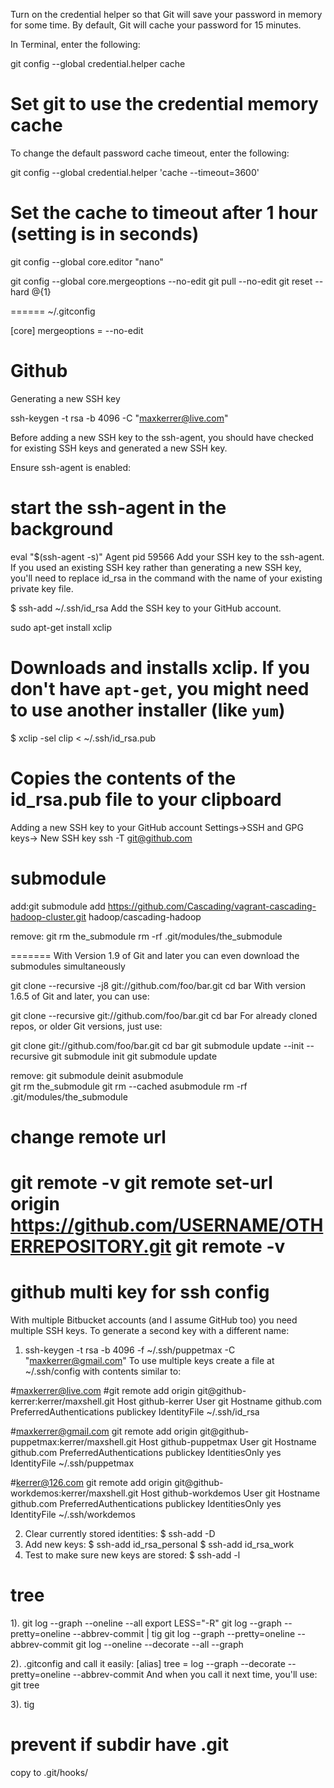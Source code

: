 Turn on the credential helper so that Git will save your password in memory for some time. By default, Git will cache your password for 15 minutes.

In Terminal, enter the following:

git config --global credential.helper cache
# Set git to use the credential memory cache
To change the default password cache timeout, enter the following:

git config --global credential.helper 'cache --timeout=3600'
# Set the cache to timeout after 1 hour (setting is in seconds)


git config --global core.editor "nano"

git config --global core.mergeoptions --no-edit
git pull --no-edit
git reset --hard @{1}

======
~/.gitconfig 

[core]
    mergeoptions = --no-edit


Github
========================================================================
Generating a new SSH key

ssh-keygen -t rsa -b 4096 -C "maxkerrer@live.com"

Before adding a new SSH key to the ssh-agent, you should have checked for existing SSH keys and generated a new SSH key.

Ensure ssh-agent is enabled:

# start the ssh-agent in the background
eval "$(ssh-agent -s)"
Agent pid 59566
Add your SSH key to the ssh-agent. If you used an existing SSH key rather than generating a new SSH key, you'll need to replace id_rsa in the command with the name of your existing private key file.

$ ssh-add ~/.ssh/id_rsa
Add the SSH key to your GitHub account.

sudo apt-get install xclip
# Downloads and installs xclip. If you don't have `apt-get`, you might need to use another installer (like `yum`)

$ xclip -sel clip < ~/.ssh/id_rsa.pub
# Copies the contents of the id_rsa.pub file to your clipboard

Adding a new SSH key to your GitHub account
Settings->SSH and GPG keys-> New SSH key
ssh -T git@github.com

submodule
========================================================================
add:git submodule add https://github.com/Cascading/vagrant-cascading-hadoop-cluster.git hadoop/cascading-hadoop
  
remove:
   git rm the_submodule
   rm -rf .git/modules/the_submodule




=======
With Version 1.9 of Git and later you can even download the submodules simultaneously

git clone --recursive -j8 git://github.com/foo/bar.git
cd bar
With version 1.6.5 of Git and later, you can use:

git clone --recursive git://github.com/foo/bar.git
cd bar
For already cloned repos, or older Git versions, just use:

git clone git://github.com/foo/bar.git
cd bar
git submodule update --init --recursive
git submodule init 
git submodule update

remove:
git submodule deinit asubmodule    
git rm the_submodule
git rm --cached asubmodule
rm -rf .git/modules/the_submodule 


change remote url
========================================================================
git remote -v
git remote set-url origin https://github.com/USERNAME/OTHERREPOSITORY.git
git remote -v
=======

github multi key for ssh config
========================================================================
With multiple Bitbucket accounts (and I assume GitHub too) you need multiple SSH keys. To generate a second key with a different name:

1. ssh-keygen -t rsa -b 4096 -f ~/.ssh/puppetmax -C "maxkerrer@gmail.com"
   To use multiple keys create a file at ~/.ssh/config  with contents similar to:

#maxkerrer@live.com
#git remote add origin git@github-kerrer:kerrer/maxshell.git
Host github-kerrer
  User git
  Hostname github.com
  PreferredAuthentications publickey
  IdentityFile ~/.ssh/id_rsa

#maxkerrer@gmail.com
git remote add origin git@github-puppetmax:kerrer/maxshell.git
Host github-puppetmax
  User git
  Hostname github.com
  PreferredAuthentications publickey
  IdentitiesOnly yes
  IdentityFile ~/.ssh/puppetmax

#kerrer@126.com
git remote add origin git@github-workdemos:kerrer/maxshell.git
Host github-workdemos
  User git
  Hostname github.com
  PreferredAuthentications publickey
  IdentitiesOnly yes
  IdentityFile ~/.ssh/workdemos
  
2. Clear currently stored identities:
   $ ssh-add -D
3. Add new keys:
   $ ssh-add id_rsa_personal
   $ ssh-add id_rsa_work
4. Test to make sure new keys are stored:
   $ ssh-add -l


tree
=========================
1).
git log --graph --oneline --all
export LESS="-R"
git log --graph --pretty=oneline --abbrev-commit | tig
git log --graph --pretty=oneline --abbrev-commit
git log --oneline --decorate --all --graph

2).
.gitconfig and call it easily:
[alias]
    tree = log --graph --decorate --pretty=oneline --abbrev-commit
And when you call it next time, you'll use:
git tree

3).
tig



prevent if subdir have .git
========================================================================
copy  to .git/hooks/
